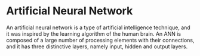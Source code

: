 # Artificial Neural Network
An artificial neural network is a type of artificial intelligence technique, and it was inspired by the learning algorithm of the human brain. An ANN is composed of a large number of processing elements with their connections, and it has three distinctive layers, namely input, hidden and output layers.